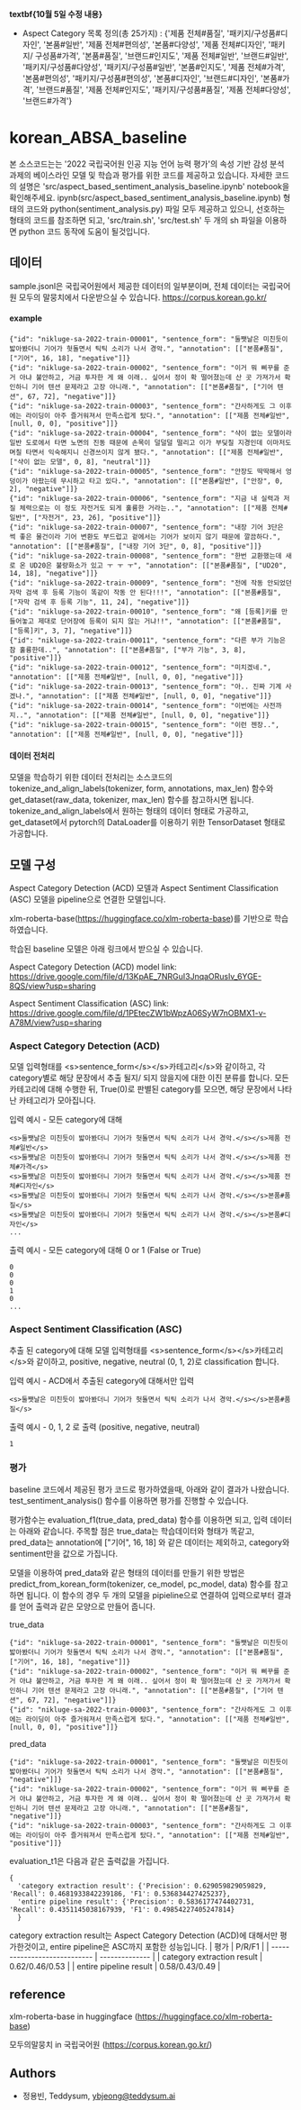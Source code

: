 **textbf{10월 5일 수정 내용}**
 - Aspect Category 목록 정의(총 25가지) : {'제품 전체#품질', '패키지/구성품#디자인', '본품#일반', '제품 전체#편의성', '본품#다양성', '제품 전체#디자인', '패키지/ 구성품#가격', '본품#품질', '브랜드#인지도', '제품 전체#일반', '브랜드#일반', '패키지/구성품#다양성', '패키지/구성품#일반', '본품#인지도', '제품 전체#가격', '본품#편의성', '패키지/구성품#편의성', '본품#디자인', '브랜드#디자인', '본품#가격', '브랜드#품질', '제품 전체#인지도', '패키지/구성품#품질', '제품 전체#다양성', '브랜드#가격'}

# korean_ABSA_baseline

본 소스코드는는 '2022 국립국어원 인공 지능 언어 능력 평가'의 속성 기반 감성 분석 과제의 베이스라인 모델 및 학습과 평가를 위한 코드를 제공하고 있습니다. 자세한 코드의 설명은 'src/aspect_based_sentiment_analysis_baseline.ipynb' notebook을 확인해주세요. ipynb(src/aspect_based_sentiment_analysis_baseline.ipynb) 형태의 코드와 python(sentiment_analysis.py) 파일 모두 제공하고 있으니, 선호하는 형태의 코드를 참조하면 되고, 'src/train.sh', 'src/test.sh' 두 개의 sh 파일을 이용하면 python 코드 동작에 도움이 될것입니다.



## 데이터
sample.jsonl은 국립국어원에서 제공한 데이터의 일부분이며, 전체 데이터는 국립국어원 모두의 말뭉치에서 다운받으실 수 있습니다. https://corpus.korean.go.kr/

#### example
``` 
{"id": "nikluge-sa-2022-train-00001", "sentence_form": "둘쨋날은 미친듯이 밟아봤더니 기어가 헛돌면서 틱틱 소리가 나서 경악.", "annotation": [["본품#품질", ["기어", 16, 18], "negative"]]}
{"id": "nikluge-sa-2022-train-00002", "sentence_form": "이거 뭐 삐꾸를 준 거 아냐 불안하고, 거금 투자한 게 왜 이래.. 싶어서 정이 확 떨어졌는데 산 곳 가져가서 확인하니 기어 텐션 문제라고 고장 아니래.", "annotation": [["본품#품질", ["기어 텐션", 67, 72], "negative"]]}
{"id": "nikluge-sa-2022-train-00003", "sentence_form": "간사하게도 그 이후에는 라이딩이 아주 즐거워져서 만족스럽게 탔다.", "annotation": [["제품 전체#일반", [null, 0, 0], "positive"]]}
{"id": "nikluge-sa-2022-train-00004", "sentence_form": "샥이 없는 모델이라 일반 도로에서 타면 노면의 진동 때문에 손목이 덜덜덜 떨리고 이가 부딪칠 지경인데 이마저도 며칠 타면서 익숙해지니 신경쓰이지 않게 됐다.", "annotation": [["제품 전체#일반", ["샥이 없는 모델", 0, 8], "neutral"]]}
{"id": "nikluge-sa-2022-train-00005", "sentence_form": "안장도 딱딱해서 엉덩이가 아팠는데 무시하고 타고 있다.", "annotation": [["본품#일반", ["안장", 0, 2], "negative"]]}
{"id": "nikluge-sa-2022-train-00006", "sentence_form": "지금 내 실력과 저질 체력으로는 이 정도 자전거도 되게 훌륭한 거라는..", "annotation": [["제품 전체#일반", ["자전거", 23, 26], "positive"]]}
{"id": "nikluge-sa-2022-train-00007", "sentence_form": "내장 기어 3단은 썩 좋은 물건이라 기어 변환도 부드럽고 겉에서는 기어가 보이지 않기 때문에 깔끔하다.", "annotation": [["본품#품질", ["내장 기어 3단", 0, 8], "positive"]]}
{"id": "nikluge-sa-2022-train-00008", "sentence_form": "한번 교환했는데 새로 온 UD20은 불량화소가 있고 ㅜ ㅜ ㅜ", "annotation": [["본품#품질", ["UD20", 14, 18], "negative"]]}
{"id": "nikluge-sa-2022-train-00009", "sentence_form": "전에 작동 안되었던 자막 검색 후 등록 기능이 똑같이 작동 안 된다!!!", "annotation": [["본품#품질", ["자막 검색 후 등록 기능", 11, 24], "negative"]]}
{"id": "nikluge-sa-2022-train-00010", "sentence_form": "왜 [등록]키를 만들어놓고 제대로 단어장에 등록이 되지 않는 거냐!!", "annotation": [["본품#품질", ["등록]키", 3, 7], "negative"]]}
{"id": "nikluge-sa-2022-train-00011", "sentence_form": "다른 부가 기능은 참 훌륭한데..", "annotation": [["본품#품질", ["부가 기능", 3, 8], "positive"]]}
{"id": "nikluge-sa-2022-train-00012", "sentence_form": "미치겠네.", "annotation": [["제품 전체#일반", [null, 0, 0], "negative"]]}
{"id": "nikluge-sa-2022-train-00013", "sentence_form": "아.. 진짜 기계 사겠나.", "annotation": [["제품 전체#일반", [null, 0, 0], "negative"]]}
{"id": "nikluge-sa-2022-train-00014", "sentence_form": "이번에는 사전까지..", "annotation": [["제품 전체#일반", [null, 0, 0], "negative"]]}
{"id": "nikluge-sa-2022-train-00015", "sentence_form": "이런 젠장..", "annotation": [["제품 전체#일반", [null, 0, 0], "negative"]]}
```

#### 데이터 전처리
모델을 학습하기 위한 데이터 전처리는 소스코드의 tokenize_and_align_labels(tokenizer, form, annotations, max_len) 함수와 get_dataset(raw_data, tokenizer, max_len) 함수를 참고하시면 됩니다. tokenize_and_align_labels에서 원하는 형태의 데이터 형태로 가공하고, get_dataset에서 pytorch의 DataLoader를 이용하기 위한 TensorDataset 형태로 가공합니다.


## 모델 구성
Aspect Category Detection (ACD) 모델과 Aspect Sentiment Classification (ASC) 모델을 pipeline으로 연결한 모델입니다.

xlm-roberta-base(https://huggingface.co/xlm-roberta-base)를 기반으로 학습하였습니다.

학습된 baseline 모델은 아래 링크에서 받으실 수 있습니다.

Aspect Category Detection (ACD) model link: https://drive.google.com/file/d/13KpAE_7NRGuI3JnqaORuslv_6YGE-8QS/view?usp=sharing

Aspect Sentiment Classification (ASC) link: https://drive.google.com/file/d/1PEtecZW1bWpzA06SyW7nOBMX1-v-A78M/view?usp=sharing

### Aspect Category Detection (ACD)
모델 입력형태를 \<s>sentence_form\</s>\</s>카테고리\</s>와 같이하고, 각 category별로 해당 문장에서 추출 될지/ 되지 않을지에 대한 이진 분류를 합니다.
모든 카테고리에 대해 수행한 뒤, True(0)로 판별된 category를 모으면, 해당 문장에서 나타난 카테고리가 모아집니다.

입력 예시 - 모든 category에 대해
```
<s>둘쨋날은 미친듯이 밟아봤더니 기어가 헛돌면서 틱틱 소리가 나서 경악.</s></s>제품 전체#일반</s>
<s>둘쨋날은 미친듯이 밟아봤더니 기어가 헛돌면서 틱틱 소리가 나서 경악.</s></s>제품 전체#가격</s>
<s>둘쨋날은 미친듯이 밟아봤더니 기어가 헛돌면서 틱틱 소리가 나서 경악.</s></s>제품 전체#디자인</s>
<s>둘쨋날은 미친듯이 밟아봤더니 기어가 헛돌면서 틱틱 소리가 나서 경악.</s></s>본품#품질</s>
<s>둘쨋날은 미친듯이 밟아봤더니 기어가 헛돌면서 틱틱 소리가 나서 경악.</s></s>본품#디자인</s>
...
```

출력 예시 - 모든 category에 대해 0 or 1 (False or True)
```
0
0
0
1
0
...
```

### Aspect Sentiment Classification (ASC)
추출 된 category에 대해 모델 입력형태를 \<s>sentence_form\</s>\</s>카테고리\</s>와 같이하고, positive, negative, neutral (0, 1, 2)로 classification 합니다.

입력 예시 - ACD에서 추출된 category에 대해서만 입력
```
<s>둘쨋날은 미친듯이 밟아봤더니 기어가 헛돌면서 틱틱 소리가 나서 경악.</s></s>본품#품질</s>
```

출력 예시 - 0, 1, 2 로 출력 (positive, negative, neutral)
```
1
```

### 평가
baseline 코드에서 제공된 평가 코드로 평가하였을때, 아래와 같이 결과가 나왔습니다.
test_sentiment_analysis() 함수를 이용하면 평가를 진행할 수 있습니다.

평가함수는 evaluation_f1(true_data, pred_data) 함수를 이용하면 되고, 입력 데이터는 아래와 같습니다. 주목할 점은 true_data는 학습데이터와 형태가 똑같고, pred_data는 annotation에 ["기어", 16, 18] 와 같은 데이터는 제외하고, category와 sentiment만을 값으로 가집니다.

모델을 이용하여 pred_data와 같은 형태의 데이터를 만들기 위한 방법은 predict_from_korean_form(tokenizer, ce_model, pc_model, data) 함수를 참고하면 됩니다. 이 함수의 경우 두 개의 모델을 pipieline으로 연결하여 입력으로부터 결과를 얻어 출력과 같은 모양으로 만들어 줍니다.

true_data
``` 
{"id": "nikluge-sa-2022-train-00001", "sentence_form": "둘쨋날은 미친듯이 밟아봤더니 기어가 헛돌면서 틱틱 소리가 나서 경악.", "annotation": [["본품#품질", ["기어", 16, 18], "negative"]]}
{"id": "nikluge-sa-2022-train-00002", "sentence_form": "이거 뭐 삐꾸를 준 거 아냐 불안하고, 거금 투자한 게 왜 이래.. 싶어서 정이 확 떨어졌는데 산 곳 가져가서 확인하니 기어 텐션 문제라고 고장 아니래.", "annotation": [["본품#품질", ["기어 텐션", 67, 72], "negative"]]}
{"id": "nikluge-sa-2022-train-00003", "sentence_form": "간사하게도 그 이후에는 라이딩이 아주 즐거워져서 만족스럽게 탔다.", "annotation": [["제품 전체#일반", [null, 0, 0], "positive"]]}
```


pred_data
```
{"id": "nikluge-sa-2022-train-00001", "sentence_form": "둘쨋날은 미친듯이 밟아봤더니 기어가 헛돌면서 틱틱 소리가 나서 경악.", "annotation": [["본품#품질", "negative"]]}
{"id": "nikluge-sa-2022-train-00002", "sentence_form": "이거 뭐 삐꾸를 준 거 아냐 불안하고, 거금 투자한 게 왜 이래.. 싶어서 정이 확 떨어졌는데 산 곳 가져가서 확인하니 기어 텐션 문제라고 고장 아니래.", "annotation": [["본품#품질", "negative"]]}
{"id": "nikluge-sa-2022-train-00003", "sentence_form": "간사하게도 그 이후에는 라이딩이 아주 즐거워져서 만족스럽게 탔다.", "annotation": [["제품 전체#일반", "positive"]]}
```

evaluation_t1은 다음과 같은 출력값을 가집니다.
```
{
  'category extraction result': {'Precision': 0.629059829059829, 'Recall': 0.4681933842239186, 'F1': 0.536834427425237}, 
  'entire pipeline result': {'Precision': 0.5836177474402731, 'Recall': 0.4351145038167939, 'F1': 0.49854227405247814}
  }
```


category extraction result는 Aspect Category Detection (ACD)에 대해서만 평가한것이고, entire pipeline은 ASC까지 포함한 성능입니다.
| 평가                       |  P/R/F1         |
| ---------------------------- | -------------- |
| category extraction result | 0.62/0.46/0.53 |
| entire pipeline result | 0.58/0.43/0.49 |


## reference
xlm-roberta-base in huggingface (https://huggingface.co/xlm-roberta-base)

모두의말뭉치 in 국립국어원 (https://corpus.korean.go.kr/)
## Authors
- 정용빈, Teddysum, ybjeong@teddysum.ai
